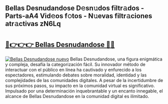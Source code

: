 ## Bellas Desnudandose D𝚎sn𝚞dos filtr𝚊dos - Parts-aA4 Vid𝚎os f𝚘tos - N𝚞evas filtr𝚊ciones atr𝚊ctivas zN6Lq

# <h2><a href="http://mb1dkb.tromn.icu/?c=Bellas+Desnudandose">🔗👉👉👉 Bellas Desnudandose 🔗🔗</a></h2>

[![Bellas Desnudandose nuevo](https://i.imgur.com/pEAQMta.gif)](http://mb1dkb.tromn.icu/?c=Bellas+Desnudandose)
Bellas Desnudandose, una figura enigmática y compleja, desafía la categorización fácil. Su innovador método de interactuar con el público en línea ha cautivado y enfurecido a los espectadores, estimulando debates sobre moralidad, identidad y las complejidades de las comunidades digitales. A pesar de la incertidumbre de sus próximos pasos, su impacto en la comunidad virtual es significativo. Impulsado por una determinación inquebrantable y un encanto innegable, el alcance de Bellas Desnudandose en la comunidad digital es ilimitado.

